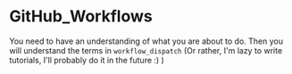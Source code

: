 # GitHub_Workflows
You need to have an understanding of what you are about to do. Then you will understand the terms in `workflow_dispatch`
(Or rather, I'm lazy to write tutorials, I'll probably do it in the future :) )

